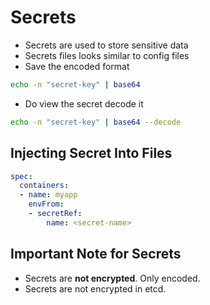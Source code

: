 # Secrets

- Secrets are used to store sensitive data
- Secrets files looks similar to config files
- Save the encoded format
```bash
echo -n "secret-key" | base64
```
- Do view the secret decode it
```bash
echo -n "secret-key" | base64 --decode
```

## Injecting Secret Into Files

```yaml
spec:
  containers:
  - name: myapp
    envFrom:
    - secretRef:
        name: <secret-name>
```

## Important Note for Secrets

- Secrets are **not encrypted**. Only encoded.
- Secrets are not encrypted in etcd.

